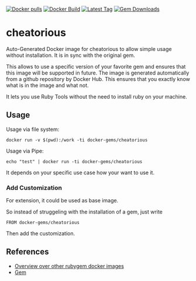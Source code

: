 [![Docker pulls](https://img.shields.io/docker/pulls/rubygem/cheatorious.svg)](https://hub.docker.com/r/rubygem/cheatorious/)
[![Docker Build](https://img.shields.io/docker/automated/rubygem/cheatorious.svg)](https://hub.docker.com/r/rubygem/cheatorious/)
[![Latest Tag](https://img.shields.io/github/tag/docker-rubygem/cheatorious.svg)](https://hub.docker.com/r/rubygem/cheatorious/)
[![Gem Downloads](https://img.shields.io/gem/dt/cheatorious.svg)](https://rubygems.org/gems/cheatorious/)
# cheatorious

Auto-Generated Docker image for cheatorious to allow simple usage without installation.
It is in sync with the original gem.

This allows to use a specific version of your favorite gem and ensures that this image will be supported in future.
The image is generated automatically from a github repository by Docker Hub.
This ensures that you exactly know what is in the image and what not.

It lets you use Ruby Tools without the need to install ruby on your machine.

## Usage

Usage via file system:

`docker run -v $(pwd):/work -ti docker-gems/cheatorious`

Usage via Pipe:

`echo "test" | docker run -ti docker-gems/cheatorious`

It depends on your specific use case how your want to use it.

### Add Customization

For extension, it could be used as base image.

So instead of struggeling with the installation of a gem, just write

`FROM docker-gems/cheatorious`

Then add the customization.

## References

 - [Overview over other rubygem docker images](https://github.com/thinkbot/docker-rubygem)
 - [Gem](https://rubygems.org/gems/cheatorious/)
